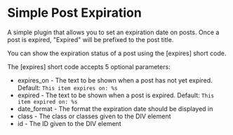 Simple Post Expiration
======================

A simple plugin that allows you to set an expiration date on posts. Once a post is expired, "Expired" will be prefixed to the post title.

You can show the expiration status of a post using the [expires] short code.

The [expires] short code accepts 5 optional parameters:
- expires_on - The text to be shown when a post has not yet expired. Default: `This item expires on: %s`
- expired - The text to be shown when a post is expired. Default: `This item expired on: %s`
- date_format - The format the expiration date should be displayed in
- class - The class or classes given to the DIV element
- id - The ID given to the DIV element